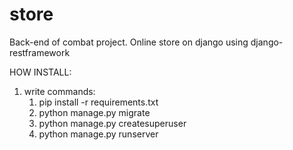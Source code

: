 # store

Back-end of combat project.
Online store on django using django-restframework

HOW INSTALL:
1) write commands: 
    1. pip install -r requirements.txt
    2. python manage.py migrate
    3. python manage.py createsuperuser
    4. python manage.py runserver
